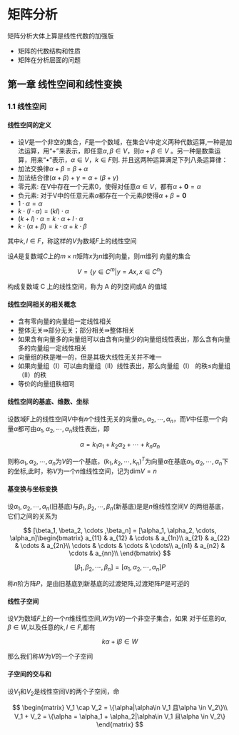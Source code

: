 # 矩阵分析

矩阵分析大体上算是线性代数的加强版

* 矩阵的代数结构和性质
* 矩阵在分析层面的问题

## 第一章 线性空间和线性变换

### 1.1 线性空间

#### 线性空间的定义

* 设$V$是一个非空的集合，$F$是一个数域，在集合V中定义两种代数运算,一种是加法运算，用“+”来表示，即任意$\alpha, \beta \in V$，则$\alpha + \beta \in V$ 。另一种是数乘运算，用来“•”表示，$\alpha \in V$，$k \in F$则. 并且这两种运算满足下列八条运算律：
* 加法交换律$\alpha + \beta = \beta + \alpha$
* 加法结合律$(\alpha + \beta) + \gamma = \alpha + (\beta + \gamma)$
* 零元素: 在V中存在一个元素0，使得对任意$\alpha \in V$，都有$\alpha + \mathbf{0} = \alpha$
* 负元素: 对于V中的任意元素$\alpha$都存在一个元素$\beta$使得$\alpha + \beta = \mathbf{0}$
* $1 \cdot \alpha = \alpha$
* $k\cdot (l \cdot \alpha) = (kl) \cdot \alpha$
* $(k + l) \cdot \alpha = k \cdot \alpha + l \cdot \alpha$
* $k \cdot (\alpha + \beta) = k \cdot \alpha + k \cdot \beta$

其中$k,l \in F$，称这样的$V$为数域$F$上的线性空间

设$A$是复数域$C$上的$m\times n$矩阵$x$为$n$维列向量，则$m$维列
向量的集合

$$
V = \{ y \in C^m | y = Ax, x \in C^n \}
$$

构成复数域 C 上的线性空间，称为 A 的列空间或A 的值域

#### 线性空间相关的相关概念

* 含有零向量的向量组一定线性相关
* 整体无关$\Rrightarrow$部分无关；部分相关$\Rrightarrow$整体相关
* 如果含有向量多的向量组可以由含有向量少的向量组线性表出，那么含有向量多的向量组一定线性相关
* 向量组的秩是唯一的，但是其极大线性无关并不唯一
* 如果向量组（I）可以由向量组（II）线性表出，那么向量组（I）
的秩≤向量组（II）的秩
* 等价的向量组秩相同

#### 线性空间的基底、维数、坐标

设数域F上的线性空间$V$中有$n$个线性无关的向量$\alpha_1,\alpha_2,\cdots,\alpha_n$，而$V$中任意一个向量$\alpha$都可由$\alpha_1,\alpha_2,\cdots,\alpha_n$线性表出，即

$$
\alpha = k_1 \alpha_1 + k_2 \alpha_2 + \cdots + k_n \alpha_n
$$

则称$\alpha_1,\alpha_2,\cdots,\alpha_n$为$V$的一个基底，$(k_1, k_2, \cdots , k_n)^T$为向量$\alpha$在基底$\alpha_1,\alpha_2,\cdots,\alpha_n$下的坐标,此时，称$V$为一个$n$维线性空间，记为$\mathrm{dim}V = n$

#### 基变换与坐标变换

设$\alpha_1, \alpha_2 , \cdots , \alpha_n$(旧基底)与$\beta_1, \beta_2, \cdots , \beta_n$(新基底)是是$n$维线性空间V
的两组基底，它们之间的关系为

$$
[\beta_1, \beta_2, \cdots ,\beta_n] = [\alpha_1, \alpha_2, \cdots, \alpha_n]\begin{bmatrix}
    a_{11} & a_{12} & \cdots & a_{1n}\\
    a_{21} & a_{22} & \cdots & a_{2n}\\
    \cdots & \cdots & \cdots & \cdots\\
    a_{n1} & a_{n2} & \cdots & a_{nn}\\
\end{bmatrix}
$$

$$
[\beta_1, \beta_2, \cdots ,\beta_n] = [\alpha_1, \alpha_2, \cdots, \alpha_n]P
$$

称$n$阶方阵$P$，是由旧基底到新基底的过渡矩阵,过渡矩阵$P$是可逆的

#### 线性子空间

设$V$为数域$F$上的一个$n$维线性空间,$W$为$V$的一个非空子集合，如果
对于任意的$\alpha , \beta \in W$,以及任意的$k,l\in F$,都有

$$
k\alpha + l \beta \in W
$$

那么我们称$W$为$V$的一个子空间

#### 子空间的交与和

设$V_1$和$V_2$是线性空间V的两个子空间，命

$$
\begin{matrix}
    V_1 \cap V_2  = \{\alpha|\alpha\in V_1 且\alpha \in V_2\}\\
    V_1 + V_2 = \{\alpha = \alpha_1 + \alpha_2|\alpha\in V_1 且\alpha \in V_2\}
\end{matrix}
$$
